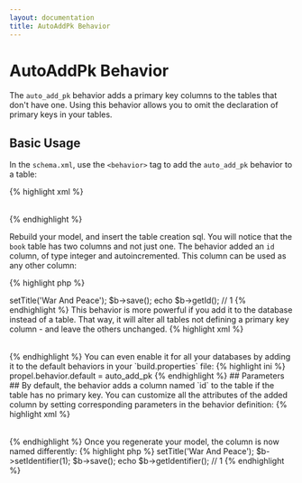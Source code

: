 ```yaml
---
layout: documentation
title: AutoAddPk Behavior
---
```


# AutoAddPk Behavior #

The `auto_add_pk` behavior adds a primary key columns to the tables that don't have one. Using this behavior allows you to omit the declaration of primary keys in your tables.

## Basic Usage ##

In the `schema.xml`, use the `<behavior>` tag to add the `auto_add_pk` behavior to a table:

{% highlight xml %}
<table name="book">
  <column name="title" type="VARCHAR" required="true" primaryString="true" />
  <behavior name="auto_add_pk" />
</table>
{% endhighlight %}

Rebuild your model, and insert the table creation sql. You will notice that the `book` table has two columns and not just one. The behavior added an `id` column, of type integer and autoincremented. This column can be used as any other column:

{% highlight php %}
<?php
$b = new Book();
$b->setTitle('War And Peace');
$b->save();
echo $b->getId(); // 1
{% endhighlight %}

This behavior is more powerful if you add it to the database instead of a table. That way, it will alter all tables not defining a primary key column - and leave the others unchanged.

{% highlight xml %}
<database name="bookstore" defaultIdMethod="native">
  <behavior name="auto_add_pk" />
  <table name="book">
    <column name="title" type="VARCHAR" required="true" primaryString="true" />
  </table>
</database>
{% endhighlight %}

You can even enable it for all your databases by adding it to the default behaviors in your `build.properties` file:

{% highlight ini %}
propel.behavior.default = auto_add_pk
{% endhighlight %}

## Parameters ##

By default, the behavior adds a column named `id` to the table if the table has no primary key. You can customize all the attributes of the added column by setting corresponding parameters in the behavior definition:

{% highlight xml %}
<database name="bookstore" defaultIdMethod="native">
  <behavior name="auto_add_pk">
    <parameter name="name" value="identifier" />
    <parameter name="autoIncrement" value="false" />
    <parameter name="type" value="BIGINT" />
  </behavior>
  <table name="book">
    <column name="title" type="VARCHAR" required="true" primaryString="true" />
  </table>
</database>
{% endhighlight %}

Once you regenerate your model, the column is now named differently:

{% highlight php %}
<?php
$b = new Book();
$b->setTitle('War And Peace');
$b->setIdentifier(1);
$b->save();
echo $b->getIdentifier(); // 1
{% endhighlight %}
